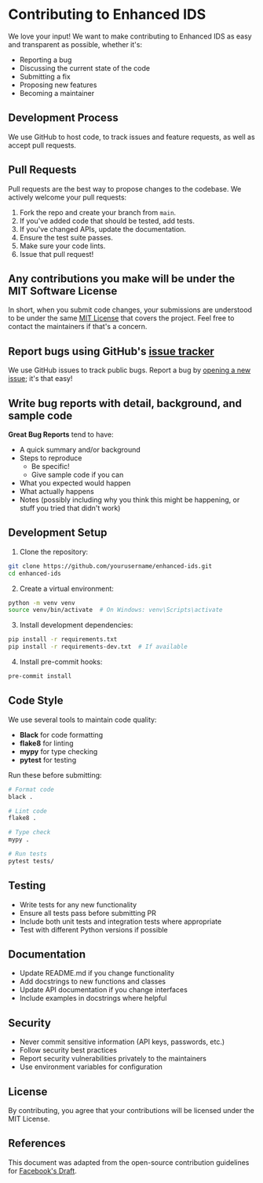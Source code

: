 # Contributing to Enhanced IDS

We love your input! We want to make contributing to Enhanced IDS as easy and transparent as possible, whether it's:

- Reporting a bug
- Discussing the current state of the code
- Submitting a fix
- Proposing new features
- Becoming a maintainer

## Development Process

We use GitHub to host code, to track issues and feature requests, as well as accept pull requests.

## Pull Requests

Pull requests are the best way to propose changes to the codebase. We actively welcome your pull requests:

1. Fork the repo and create your branch from `main`.
2. If you've added code that should be tested, add tests.
3. If you've changed APIs, update the documentation.
4. Ensure the test suite passes.
5. Make sure your code lints.
6. Issue that pull request!

## Any contributions you make will be under the MIT Software License

In short, when you submit code changes, your submissions are understood to be under the same [MIT License](http://choosealicense.com/licenses/mit/) that covers the project. Feel free to contact the maintainers if that's a concern.

## Report bugs using GitHub's [issue tracker](../../issues)

We use GitHub issues to track public bugs. Report a bug by [opening a new issue](../../issues/new); it's that easy!

## Write bug reports with detail, background, and sample code

**Great Bug Reports** tend to have:

- A quick summary and/or background
- Steps to reproduce
  - Be specific!
  - Give sample code if you can
- What you expected would happen
- What actually happens
- Notes (possibly including why you think this might be happening, or stuff you tried that didn't work)

## Development Setup

1. Clone the repository:
```bash
git clone https://github.com/yourusername/enhanced-ids.git
cd enhanced-ids
```

2. Create a virtual environment:
```bash
python -m venv venv
source venv/bin/activate  # On Windows: venv\Scripts\activate
```

3. Install development dependencies:
```bash
pip install -r requirements.txt
pip install -r requirements-dev.txt  # If available
```

4. Install pre-commit hooks:
```bash
pre-commit install
```

## Code Style

We use several tools to maintain code quality:

- **Black** for code formatting
- **flake8** for linting
- **mypy** for type checking
- **pytest** for testing

Run these before submitting:

```bash
# Format code
black .

# Lint code
flake8 .

# Type check
mypy .

# Run tests
pytest tests/
```

## Testing

- Write tests for any new functionality
- Ensure all tests pass before submitting PR
- Include both unit tests and integration tests where appropriate
- Test with different Python versions if possible

## Documentation

- Update README.md if you change functionality
- Add docstrings to new functions and classes
- Update API documentation if you change interfaces
- Include examples in docstrings where helpful

## Security

- Never commit sensitive information (API keys, passwords, etc.)
- Follow security best practices
- Report security vulnerabilities privately to the maintainers
- Use environment variables for configuration

## License

By contributing, you agree that your contributions will be licensed under the MIT License.

## References

This document was adapted from the open-source contribution guidelines for [Facebook's Draft](https://github.com/facebook/draft-js/blob/a9316a723f9e918afde44dea68b5f9f39b7d9b00/CONTRIBUTING.md).
